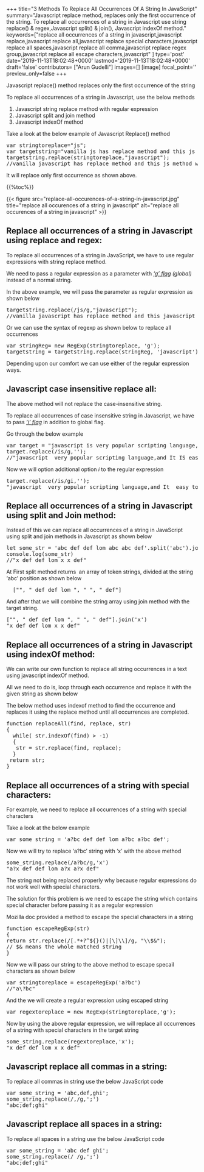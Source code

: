 +++
title="3 Methods To Replace All Occurrences Of A String In JavaScript"
summary="Javascript replace method, replaces only the first occurrence of the string. To replace all occurrences of a string in Javascript use string replace() & regex,Javascript split() & join(), Javascript indexOf method."
keywords=["replace all occurrences of a string in javascript,javascript replace,javascript replace all,javascript replace special characters,javascript replace all spaces,javascript replace all comma,javascript replace regex group,javascript replace all escape characters,javascript"
]
type='post'
date='2019-11-13T18:02:48+0000'
lastmod='2019-11-13T18:02:48+0000'
draft='false'
contributors= ["Arun Gudelli"]
images=[]
[image]
focal_point=''
preview_only=false
+++


Javascript replace() method replaces only the first occurrence of the string

To replace all occurrences of a string in Javascript, use the below methods

<ol><li>Javascript string replace method with regular expression</li><li>Javascript split and join method</li><li>Javascript indexOf method</li></ol>

Take a look at the below example of Javascript Replace() method

<pre>var stringtoreplace="js";
var targetstring="vanilla js has replace method and this js method wont replace all occurrences";
targetstring.replace(stringtoreplace,"javascript");
//vanilla javascript has replace method and this js method wont replace all occurrences</pre>

It will replace only first occurrence as shown above.

{{%toc%}}

{{< figure src="replace-all-occurences-of-a-string-in-javascript.jpg" title="replace all occurences of a string in javascript" alt="replace all occurences of a string in javascript" >}}

## Replace all occurrences of a string in Javascript using replace and regex:

To replace all occurrences of a string in JavaScript, we have to use regular expressions with string replace method.

We need to pass a regular expression as a parameter with <span style="text-decoration: underline;"><em>‘g’</em><em> flag</em></span><em>&nbsp;(global)</em> instead of a normal string.

In the above example, we will pass the parameter as regular expression as shown below

<pre>targetstring.replace(/js/g,"javascript");
//vanilla javascript has replace method and this javascript method wont replace all occurrences</pre>

Or we can use the syntax of regexp as shown below to replace all occurrences

<pre>var stringReg= new RegExp(stringtoreplace, 'g');
targetstring = targetstring.replace(stringReg, 'javascript');</pre>

Depending upon our comfort we can use either of the regular expression ways.

## Javascript case insensitive replace all:

The above method will not replace the case-insensitive string.

To replace all occurrences of case insensitive string in Javascript, we have to pass <span style="text-decoration: underline;"><em>‘i’ flag</em></span> in addition to global flag.

Go through the below example

<pre>var target = "javascript is very popular scripting language,and It IS easy to learn";
target.replace(/is/g,'');
//"javascript  very popular scripting language,and It IS easy to learn"</pre>

Now we will option additional option <em>i</em> to the regular expression

<pre>target.replace(/is/gi,'');
"javascript  very popular scripting language,and It  easy to learn"</pre>

## Replace all occurrences of a string in Javascript using split and Join method:

Instead of this we can replace all occurrences of a string in JavaScript using split and join methods in Javascript as shown below

<pre>let some_str = 'abc def def lom abc abc def'.split('abc').join('x')
console.log(some_str)
//"x def def lom x x def"</pre>

At First split method returns&nbsp; an array of token strings, divided at the string ‘abc’ position as shown below

<pre>&nbsp;&nbsp;["", " def def lom ", " ", " def"]</pre>

And after that we will combine the string array using join method with the target string.

<pre>["", " def def lom ", " ", " def"].join('x')
"x def def lom x x def"</pre>

## Replace all occurrences of a string in Javascript using indexOf method:

We can write our own function to replace all string occurrences in a text using javascript indexOf method.

All we need to do is, loop through each occurrence and replace it with the given string as shown below

The below method uses indexof method to find the occurrence and replaces it using the replace method until all occurrences are completed.

<pre>function replaceAll(find, replace, str)
{
  while( str.indexOf(find) &gt; -1)
  {
   str = str.replace(find, replace);
  }
 return str;
}</pre>

## Replace all occurrences of a string with special characters:

For example, we need to replace all occurrences of a string with special characters

Take a look at the below example

<pre>var some_string = 'a?bc def def lom a?bc a?bc def';</pre>

Now we will try to replace ‘a?bc’ string with ‘x’ with the above method

<pre>some_string.replace(/a?bc/g,'x')
"a?x def def lom a?x a?x def"</pre>

The string not being replaced properly why because regular expressions do not work well with special characters.

The solution for this problem is we need to escape the string which contains special character before passing it as a regular expression

Mozilla doc provided a method to escape the special characters in a string

<pre>function&nbsp;escapeRegExp(str)
{
return&nbsp;str.replace(/[.*+?^${}()|[\]\\]/g,&nbsp;"\\$&amp;");
// $&amp; means the whole matched string
}</pre>

Now we will pass our string to the above method to escape specail characters as shown below

<pre>var stringtoreplace =&nbsp;escapeRegExp('a?bc')
//"a\?bc"</pre>

And the we will create a regular expression using escaped string

<pre>var regextoreplace = new&nbsp;RegExp(stringtoreplace,'g');</pre>

Now by using the above regular expression, we will replace all occurrences of a string with special characters in the target string

<pre>some_string.replace(regextoreplace,'x');
"x def def lom x x def"</pre>

## Javascript replace all commas in a string:

To replace all commas in string use the below JavaScript code

<pre>var some_string = 'abc,def,ghi';
some_string.replace(/,/g,';')
"abc;def;ghi"</pre>

## Javascript replace all spaces in a string:

To replace all spaces in a string use the below JavaScript code

<pre>var some_string = 'abc def ghi';
some_string.replace(/ /g,';')
"abc;def;ghi"</pre>

## 









